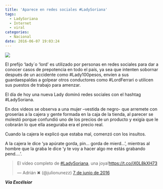 ```yaml
---
title: 'Aparece en redes sociales #LadySoriana'
tags:
  - LadySoriana
  - Internet
  - viral
categories:
  - Nacional
date: 2016-06-07 19:03:24
---
```

![](https://res.cloudinary.com/pidmx/image/upload/v1465344177/1458625_dgxmxx.jpg)

El prefijo ‘lady´o ‘lord’ es utilizado por personas en redes sociales para dar a conocer casos de prepotencia en todo el país, ya sea que intenten sobornar después de un accidente como #Lady100pesos, envíen a sus guardaespaldas a golpear otros conductores como #LordFerrari o utilicen sus puestos de trabajo para amenzar.

El día de hoy una nueva Lady dominó redes sociales con el hashtag #LadySoriana.

En dos videos se observa a una mujer –vestida de negro- que arremete con groserías a la cajera y gente formada en la caja de la tienda, al parecer se molestó porque confundió uno de los precios de un producto y exigía que le cobrarán lo que ella aseguraba era el precio real.

Cuando la cajera le explicó que estaba mal, comenzó con los insultos.

A la cajera le dice ‘ya apúrate gorda, pin… gorda de mierd…’, mientras al hombre que la graba le dice ‘y te voy a hacer algo me estás grabando pend….’.

<blockquote class="twitter-video" data-lang="es"><p lang="es" dir="ltr">El vídeo completo de <a href="https://twitter.com/hashtag/LadySoriana?src=hash">#LadySoriana</a>, una joya!<a href="https://t.co/iX0L8kXH73">https://t.co/iX0L8kXH73</a></p>&mdash; Adrián ✖ (@julionunezz) <a href="https://twitter.com/julionunezz/status/740277603794223104">7 de junio de 2016</a></blockquote>
<script async src="//platform.twitter.com/widgets.js" charset="utf-8"></script>

***Vía Excélsior***

